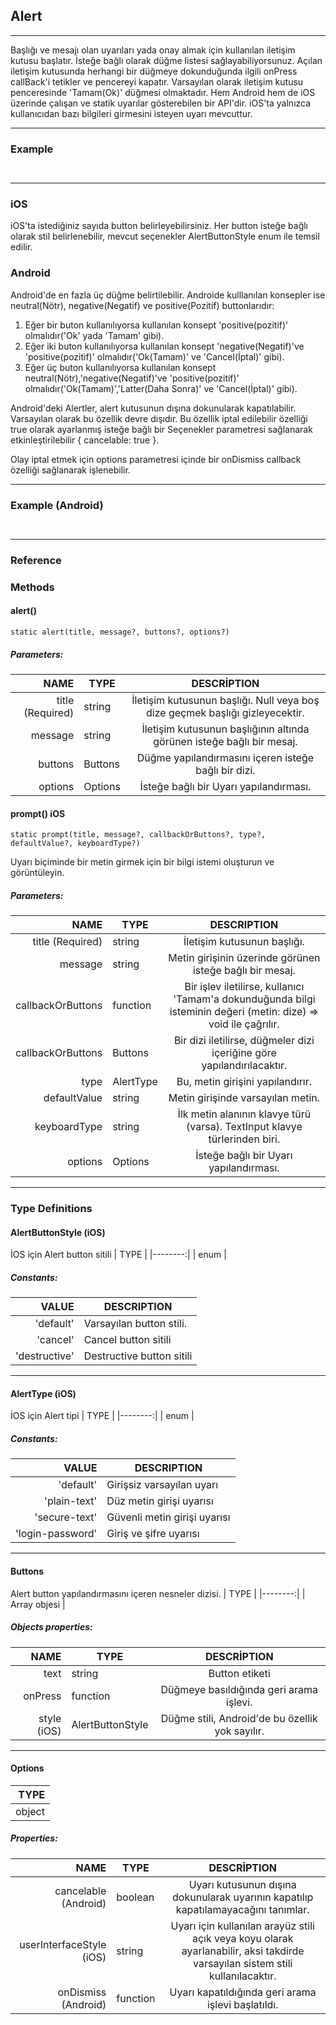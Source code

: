 ## Alert
***
Başlığı ve mesajı olan uyarıları yada onay almak için kullanılan iletişim kutusu başlatır. İsteğe bağlı olarak düğme listesi sağlayabiliyorsunuz. Açılan iletişim kutusunda herhangi bir düğmeye dokunduğunda ilgili onPress callBack'i tetikler ve pencereyi kapatır. 
Varsayılan olarak iletişim kutusu penceresinde 'Tamam(Ok)' düğmesi olmaktadır.
Hem Android hem de iOS üzerinde çalışan ve statik uyarılar gösterebilen bir API'dir. iOS'ta yalnızca kullanıcıdan bazı bilgileri girmesini isteyen uyarı mevcuttur.
***
### Example
```JS


```
***
### iOS

iOS'ta istediğiniz sayıda button belirleyebilirsiniz. Her button isteğe bağlı olarak stil belirlenebilir, mevcut seçenekler AlertButtonStyle enum ile temsil edilir.
### Android
Android'de en fazla üç düğme belirtilebilir. Androide kulllanılan konsepler ise neutral(Nötr), negative(Negatif) ve positive(Pozitif) buttonlarıdır:
1. Eğer bir buton kullanılıyorsa kullanılan konsept 'positive(pozitif)' olmalıdır('Ok' yada 'Tamam' gibi).
2. Eğer iki buton kullanılıyorsa kullanılan konsept 'negative(Negatif)'ve 'positive(pozitif)' olmalıdır('Ok(Tamam)' ve 'Cancel(İptal)' gibi).
3. Eğer üç buton kullanılıyorsa kullanılan konsept neutral(Nötr),'negative(Negatif)'ve 'positive(pozitif)' olmalıdır('Ok(Tamam)','Latter(Daha Sonra)' ve 'Cancel(İptal)' gibi).

Android'deki Alertler, alert kutusunun dışına dokunularak kapatılabilir. Varsayılan olarak bu özellik devre dışıdır. Bu özellik iptal edilebilir özelliği true olarak ayarlanmış isteğe bağlı bir Seçenekler parametresi sağlanarak etkinleştirilebilir { cancelable: true }.

Olay iptal etmek için options parametresi içinde bir onDismiss callback özelliği sağlanarak işlenebilir.
***
###  Example (Android)

```JS


```

***
###  Reference
###  Methods
#### alert()
```JS
static alert(title, message?, buttons?, options?)
```
##### Parameters:

| NAME     |  TYPE                      | DESCRİPTION          |                
|--------:|----------------------------|:--------------------:|
|  title (Required) |    string                  |  İletişim kutusunun başlığı. Null veya boş dize geçmek başlığı gizleyecektir. |                
|message  |  string                 | İletişim kutusunun başlığının altında görünen isteğe bağlı bir mesaj.| 
|buttons  |    Buttons              |Düğme yapılandırmasını içeren isteğe bağlı bir dizi.|                   
|options  |      Options               | İsteğe bağlı bir Uyarı yapılandırması.|        

#### prompt() iOS
```JS
static prompt(title, message?, callbackOrButtons?, type?, defaultValue?, keyboardType?)
``` 
Uyarı biçiminde bir metin girmek için bir bilgi istemi oluşturun ve görüntüleyin.
##### Parameters:
|NAME     | TYPE                       | DESCRIPTION          |                   
|--------:|----------------------------|:--------------------:|
|title (Required)|    string        |   İletişim kutusunun başlığı. |                   
|     message    |             string        |  Metin girişinin üzerinde görünen isteğe bağlı bir mesaj.  |           
|  callbackOrButtons | function   |  Bir işlev iletilirse, kullanıcı 'Tamam'a dokunduğunda bilgi isteminin değeri (metin: dize) => void ile çağrılır. |             
|    callbackOrButtons      |  Buttons | Bir dizi iletilirse, düğmeler dizi içeriğine göre yapılandırılacaktır. |         
|  type |       AlertType |   Bu, metin girişini yapılandırır.|                   
|   defaultValue |  string   | Metin girişinde varsayılan metin.|  
|  keyboardType | string         |İlk metin alanının klavye türü (varsa). TextInput klavye türlerinden biri.  |                   
|     options    |    Options   |  İsteğe bağlı bir Uyarı yapılandırması.                     | 
***
###  Type Definitions
#### AlertButtonStyle (iOS)
İOS için Alert button sitili
| TYPE |
|--------:|
|  enum  |
##### Constants:
| VALUE | DESCRIPTION | 
|--------:|----------------------------|
|'default'| Varsayılan button stili.|   
| 'cancel'|Cancel button sitili |      
|'destructive'|Destructive button sitili|         
***
#### AlertType (iOS)
İOS için Alert tipi
| TYPE |
|--------:|
|  enum  |
##### Constants:
| VALUE | DESCRIPTION | 
|--------:|----------------------------|
|'default'| Girişsiz varsayılan uyarı|   
| 'plain-text'|Düz metin girişi uyarısı |      
|'secure-text'|Güvenli metin girişi uyarısı|         
|'login-password'| Giriş ve şifre uyarısı| 
***
#### Buttons
Alert button yapılandırmasını içeren nesneler dizisi.
| TYPE |
|--------:|
|  Array objesi  |
##### Objects properties:
|NAME     |  TYPE                      | DESCRİPTION          |                
|--------:|----------------------------|:--------------------:|
|text |    string                  | Button etiketi |                
|onPress  |  function                 | Düğmeye basıldığında geri arama işlevi.| 
|style (iOS)  |    AlertButtonStyle           |Düğme stili, Android'de bu özellik yok sayılır.| 
***
#### Options
| TYPE |
|--------:|
|  object  |
##### Properties:
|NAME     |  TYPE                      | DESCRİPTION          |                
|--------:|----------------------------|:--------------------:|
|cancelable (Android)| boolean   | Uyarı kutusunun dışına dokunularak uyarının kapatılıp kapatılamayacağını tanımlar. |                
|userInterfaceStyle (iOS) |  string  | Uyarı için kullanılan arayüz stili açık veya koyu olarak ayarlanabilir, aksi takdirde varsayılan sistem stili kullanılacaktır.| 
|onDismiss (Android) |    	function           |Uyarı kapatıldığında geri arama işlevi başlatıldı.| 

